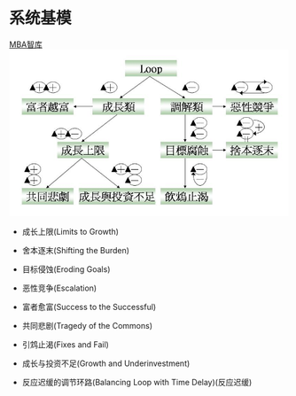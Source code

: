 # 系统基模 
[MBA智库](https://wiki.mbalib.com/wiki/%E7%B3%BB%E7%BB%9F%E5%9F%BA%E6%A8%A1)
![系统基模](../img/系统基模整理.jpg "系统基模整理")


* 成长上限(Limits to Growth) 
* 舍本逐末(Shifting the Burden) 
* 目标侵蚀(Eroding Goals) 
* 恶性竞争(Escalation) 
* 富者愈富(Success to the Successful) 
* 共同悲剧(Tragedy of the Commons) 
* 引鸩止渴(Fixes and Fail) 
* 成长与投资不足(Growth and Underinvestment) 

* 反应迟缓的调节环路(Balancing Loop with Time Delay)(反应迟缓) 
